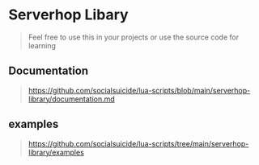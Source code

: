 # Serverhop Libary

> Feel free to use this in your projects or use the source code for learning

## Documentation
> https://github.com/socialsuicide/lua-scripts/blob/main/serverhop-library/documentation.md

## examples
> https://github.com/socialsuicide/lua-scripts/tree/main/serverhop-library/examples
